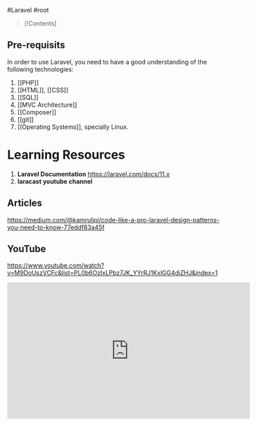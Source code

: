 #Laravel #root

>[!Contents]
>

## **Pre-requisits**
In order to use Laravel, you need to have a good understanding of the following technologies:

1. [[PHP]]
2. [[HTML]], [[CSS]]
3. [[SQL]]
4. [[MVC Architecture]]
5. [[Composer]]
6. [[git]]
7. [[Operating Systems]], specially Linux.


# Learning Resources

1. **Laravel Documentation**
	https://laravel.com/docs/11.x
2. **laracast youtube channel**


## Articles
https://medium.com/@kamruljpi/code-like-a-pro-laravel-design-patterns-you-need-to-know-77eddf83a45f


## YouTube
https://www.youtube.com/watch?v=M9DoUszVCFc&list=PL0b6OzIxLPbz7JK_YYrRJ1KxlGG4diZHJ&index=1
<iframe width="560" height="315" src="https://www.youtube.com/embed/M9DoUszVCFc?si=r6BLMnQaPeQrGzAC" title="YouTube video player" frameborder="0" allow="accelerometer; autoplay; clipboard-write; encrypted-media; gyroscope; picture-in-picture; web-share" referrerpolicy="strict-origin-when-cross-origin" allowfullscreen></iframe>


